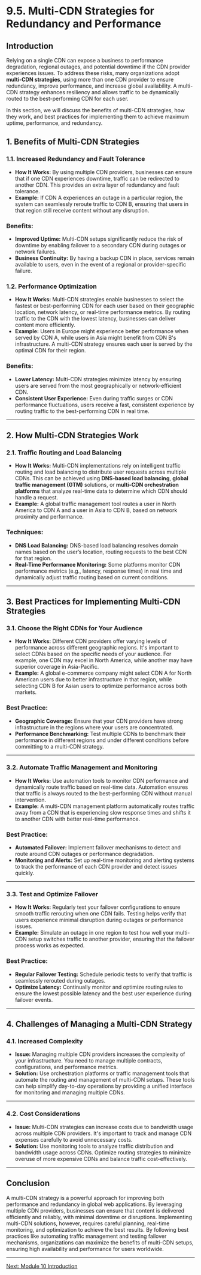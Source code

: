 # 9.5. Multi-CDN Strategies for Redundancy and Performance

## Introduction

Relying on a single CDN can expose a business to performance degradation, regional outages, and potential downtime if the CDN provider experiences issues. To address these risks, many organizations adopt **multi-CDN strategies**, using more than one CDN provider to ensure redundancy, improve performance, and increase global availability. A multi-CDN strategy enhances resiliency and allows traffic to be dynamically routed to the best-performing CDN for each user.

In this section, we will discuss the benefits of multi-CDN strategies, how they work, and best practices for implementing them to achieve maximum uptime, performance, and redundancy.

## 1. Benefits of Multi-CDN Strategies

### 1.1. **Increased Redundancy and Fault Tolerance**

- **How It Works:** By using multiple CDN providers, businesses can ensure that if one CDN experiences downtime, traffic can be redirected to another CDN. This provides an extra layer of redundancy and fault tolerance.
- **Example:** If CDN A experiences an outage in a particular region, the system can seamlessly reroute traffic to CDN B, ensuring that users in that region still receive content without any disruption.

### Benefits:
- **Improved Uptime:** Multi-CDN setups significantly reduce the risk of downtime by enabling failover to a secondary CDN during outages or network failures.
- **Business Continuity:** By having a backup CDN in place, services remain available to users, even in the event of a regional or provider-specific failure.

### 1.2. **Performance Optimization**

- **How It Works:** Multi-CDN strategies enable businesses to select the fastest or best-performing CDN for each user based on their geographic location, network latency, or real-time performance metrics. By routing traffic to the CDN with the lowest latency, businesses can deliver content more efficiently.
- **Example:** Users in Europe might experience better performance when served by CDN A, while users in Asia might benefit from CDN B's infrastructure. A multi-CDN strategy ensures each user is served by the optimal CDN for their region.

### Benefits:
- **Lower Latency:** Multi-CDN strategies minimize latency by ensuring users are served from the most geographically or network-efficient CDN.
- **Consistent User Experience:** Even during traffic surges or CDN performance fluctuations, users receive a fast, consistent experience by routing traffic to the best-performing CDN in real time.

---

## 2. How Multi-CDN Strategies Work

### 2.1. **Traffic Routing and Load Balancing**

- **How It Works:** Multi-CDN implementations rely on intelligent traffic routing and load balancing to distribute user requests across multiple CDNs. This can be achieved using **DNS-based load balancing**, **global traffic management (GTM)** solutions, or **multi-CDN orchestration platforms** that analyze real-time data to determine which CDN should handle a request.
- **Example:** A global traffic management tool routes a user in North America to CDN A and a user in Asia to CDN B, based on network proximity and performance.

### Techniques:
- **DNS Load Balancing:** DNS-based load balancing resolves domain names based on the user’s location, routing requests to the best CDN for that region.
- **Real-Time Performance Monitoring:** Some platforms monitor CDN performance metrics (e.g., latency, response times) in real time and dynamically adjust traffic routing based on current conditions.

---

## 3. Best Practices for Implementing Multi-CDN Strategies

### 3.1. **Choose the Right CDNs for Your Audience**

- **How It Works:** Different CDN providers offer varying levels of performance across different geographic regions. It's important to select CDNs based on the specific needs of your audience. For example, one CDN may excel in North America, while another may have superior coverage in Asia-Pacific.
- **Example:** A global e-commerce company might select CDN A for North American users due to better infrastructure in that region, while selecting CDN B for Asian users to optimize performance across both markets.

### Best Practice:
- **Geographic Coverage:** Ensure that your CDN providers have strong infrastructure in the regions where your users are concentrated.
- **Performance Benchmarking:** Test multiple CDNs to benchmark their performance in different regions and under different conditions before committing to a multi-CDN strategy.

---

### 3.2. **Automate Traffic Management and Monitoring**

- **How It Works:** Use automation tools to monitor CDN performance and dynamically route traffic based on real-time data. Automation ensures that traffic is always routed to the best-performing CDN without manual intervention.
- **Example:** A multi-CDN management platform automatically routes traffic away from a CDN that is experiencing slow response times and shifts it to another CDN with better real-time performance.

### Best Practice:
- **Automated Failover:** Implement failover mechanisms to detect and route around CDN outages or performance degradation.
- **Monitoring and Alerts:** Set up real-time monitoring and alerting systems to track the performance of each CDN provider and detect issues quickly.

---

### 3.3. **Test and Optimize Failover**

- **How It Works:** Regularly test your failover configurations to ensure smooth traffic rerouting when one CDN fails. Testing helps verify that users experience minimal disruption during outages or performance issues.
- **Example:** Simulate an outage in one region to test how well your multi-CDN setup switches traffic to another provider, ensuring that the failover process works as expected.

### Best Practice:
- **Regular Failover Testing:** Schedule periodic tests to verify that traffic is seamlessly rerouted during outages.
- **Optimize Latency:** Continually monitor and optimize routing rules to ensure the lowest possible latency and the best user experience during failover events.

---

## 4. Challenges of Managing a Multi-CDN Strategy

### 4.1. **Increased Complexity**

- **Issue:** Managing multiple CDN providers increases the complexity of your infrastructure. You need to manage multiple contracts, configurations, and performance metrics.
- **Solution:** Use orchestration platforms or traffic management tools that automate the routing and management of multi-CDN setups. These tools can help simplify day-to-day operations by providing a unified interface for monitoring and managing multiple CDNs.

---

### 4.2. **Cost Considerations**

- **Issue:** Multi-CDN strategies can increase costs due to bandwidth usage across multiple CDN providers. It's important to track and manage CDN expenses carefully to avoid unnecessary costs.
- **Solution:** Use monitoring tools to analyze traffic distribution and bandwidth usage across CDNs. Optimize routing strategies to minimize overuse of more expensive CDNs and balance traffic cost-effectively.

---

## Conclusion

A multi-CDN strategy is a powerful approach for improving both performance and redundancy in global web applications. By leveraging multiple CDN providers, businesses can ensure that content is delivered efficiently and reliably, with minimal downtime or disruptions. Implementing multi-CDN solutions, however, requires careful planning, real-time monitoring, and optimization to achieve the best results. By following best practices like automating traffic management and testing failover mechanisms, organizations can maximize the benefits of multi-CDN setups, ensuring high availability and performance for users worldwide.

---

[Next: Module 10 Introduction](./module_10/module_10_intro.md)
